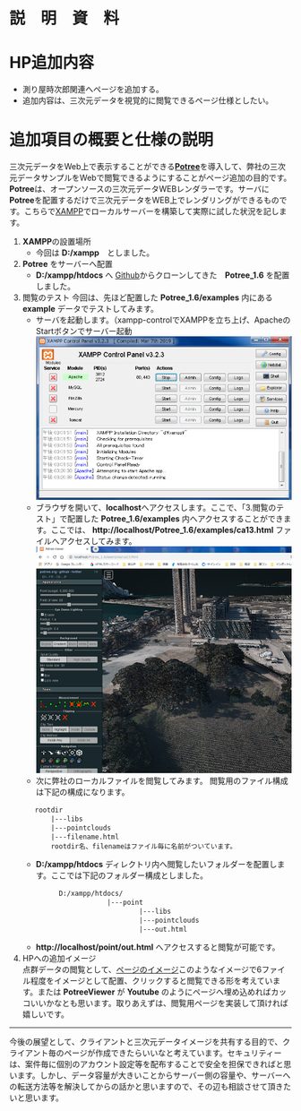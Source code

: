 # 説　明　資　料

# HP追加内容
- 測り屋時次郎関連へページを追加する。
- 追加内容は、三次元データを視覚的に閲覧できるページ仕様としたい。  
# 追加項目の概要と仕様の説明
三次元データをWeb上で表示することができる[**Potree**](http://www.potree.org/)を導入して、弊社の三次元データサンプルをWebで閲覧できるようにすることがページ追加の目的です。**Potree**は、オープンソースの三次元データWEBレンダラーです。サーバに**Potree**を配置するだけで三次元データをWEB上でレンダリングができるものです。こちらで[XAMPP](https://www.apachefriends.org/jp/index.html/)でローカルサーバーを構築して実際に試した状況を記します。  
1. **XAMPP**の設置場所
   * 今回は **D:/xampp**　としました。   
2. **Potree** をサーバーへ配置
   * **D:/xampp/htdocs** へ [Github](https://github.com/potree/potree)からクローンしてきた　**Potree_1.6** を配置しました。  
3. 閲覧のテスト
   今回は、先ほど配置した **Potree_1.6/examples** 内にある **example** データでテストしてみます。     
   * サーバを起動します。（xampp-controlでXAMPPを立ち上げ、ApacheのStartボタンでサーバー起動     
    ![サーバ起動](https://github.com/kazufreak/imagecontena/blob/master/s1.png "サーバ")   
   * ブラウザを開いて、**localhost**へアクセスします。ここで、「3.閲覧のテスト」で配置した **Potree_1.6/examples** 内へアクセスすることができます。ここでは、 **http://localhost/Potree_1.6/examples/ca13.html** ファイルへアクセスしてみます。  
   ![Potree](https://github.com/kazufreak/imagecontena/blob/master/s2.png "Potree")  
   * 次に弊社のローカルファイルを閲覧してみます。 閲覧用のファイル構成は下記の構成になります。  
   ```
      rootdir
          |---libs
          |---pointclouds
          |---filename.html
          rootdir名、filenameはファイル毎に名前がついています。 
   ```
   * **D:/xampp/htdocs** ディレクトリ内へ閲覧したいフォルダーを配置します。ここでは下記のフォルダー構成としました。 
   ```
            D:/xampp/htdocs/
                        |---point
                                |---libs
                                |---pointclouds
                                |---out.html  
   ```
   * **http://localhost/point/out.html** へアクセスすると閲覧が可能です。   
4. HPへの追加イメージ  
  点群データの閲覧として、[ページのイメージ](http://www.potree.org/)このようなイメージで6ファイル程度をイメージとして配置、クリックすると閲覧できる形を考えています。または **PotreeViewer** が **Youtube** のようにページへ埋め込めればカッコいいかなとも思います。取りあえずは、閲覧用ページを実装して頂ければ嬉しいです。

***
今後の展望として、クライアントと三次元データイメージを共有する目的で、クライアント毎のページが作成できたらいいなと考えています。セキュリティーは、案件毎に個別のアカウント設定等を配布することで安全を担保できればと思います。しかし、データ容量が大きいことからサーバー側の容量や、サーバーへの転送方法等を解決してからの話かと思いますので、その辺も相談させて頂きたいと思います。                               
                 
        
    
    
    
    
    
    

